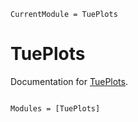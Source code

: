 ```@meta
CurrentModule = TuePlots
```

# TuePlots

Documentation for [TuePlots](https://github.com/nathanaelbosch/TuePlots.jl).

```@index
```

```@autodocs
Modules = [TuePlots]
```
